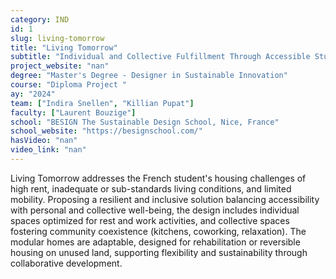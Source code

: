 ```yaml
---
category: ﻿IND
id: 1
slug: living-tomorrow
title: "Living Tomorrow"
subtitle: "Individual and Collective Fulfillment Through Accessible Student Housing"
project_website: "nan"
degree: "Master's Degree - Designer in Sustainable Innovation"
course: "Diploma Project "
ay: "2024"
team: ["Indira Snellen", "Killian Pupat"]
faculty: ["Laurent Bouzige"]
school: "BESIGN The Sustainable Design School, Nice, France"
school_website: "https://besignschool.com/"
hasVideo: "nan"
video_link: "nan"
---
```


Living Tomorrow addresses the French student's housing challenges of high rent, inadequate or sub-standards living conditions, and limited mobility. Proposing a resilient and inclusive solution balancing accessibility with personal and collective well-being, the design includes individual spaces optimized for rest and work activities, and collective spaces fostering community coexistence (kitchens, coworking, relaxation). The modular homes are adaptable, designed for rehabilitation or reversible housing on unused land, supporting flexibility and sustainability through collaborative development.
